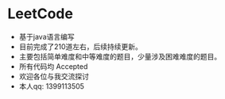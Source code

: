 # LeetCode
* 基于java语言编写
* 目前完成了210道左右，后续持续更新。
* 主要包括简单难度和中等难度的题目，少量涉及困难难度的题目。
* 所有代码均 Accepted
* 欢迎各位与我交流探讨
* 本人qq: 1399113505
